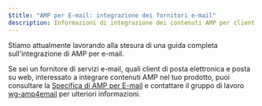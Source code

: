 ```yaml
---
$title: "AMP per E-mail: integrazione dei fornitori e-mail"
description: Informazioni di integrazione dei contenuti AMP per client e fornitori di posta elettronica.
---
```


Stiamo attualmente lavorando alla stesura di una guida completa sull'integrazione di AMP per e-mail.

Se sei un fornitore di servizi e-mail, quali client di posta elettronica e posta su web, interessato a integrare contenuti AMP nel tuo prodotto, puoi consultare la [Specifica di AMP per E-mail](../../../documentation/guides-and-tutorials/learn/email-spec/amp-email-format.md?format=email) e contattare il gruppo di lavoro [wg-amp4email](https://github.com/ampproject/wg-amp4email) per ulteriori informazioni.
